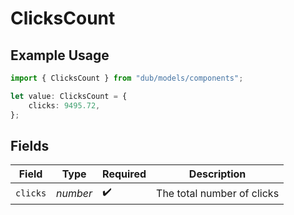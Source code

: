 # ClicksCount

## Example Usage

```typescript
import { ClicksCount } from "dub/models/components";

let value: ClicksCount = {
    clicks: 9495.72,
};
```

## Fields

| Field                      | Type                       | Required                   | Description                |
| -------------------------- | -------------------------- | -------------------------- | -------------------------- |
| `clicks`                   | *number*                   | :heavy_check_mark:         | The total number of clicks |